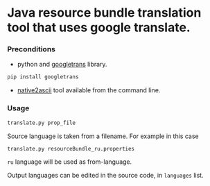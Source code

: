 # Java resource bundle translation tool that uses google translate.

### Preconditions

- python and [googletrans](https://py-googletrans.readthedocs.io/en/latest/) library.

```bash
pip install googletrans
```

- [native2ascii](https://docs.oracle.com/javase/8/docs/technotes/tools/unix/native2ascii.html) tool available from the command line.

### Usage

```bash
translate.py prop_file
```

Source language is taken from a filename. For example in this case

```bash
translate.py resourceBundle_ru.properties
```

`ru` language will be used as from-language.

Output languages can be edited in the source code, in `languages` list.